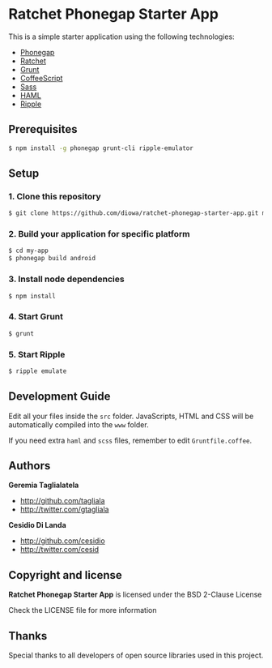 # Ratchet Phonegap Starter App

This is a simple starter application using the following technologies:

* [Phonegap][1]
* [Ratchet][2]
* [Grunt][3]
* [CoffeeScript][4]
* [Sass][5]
* [HAML][6]
* [Ripple][7]

 [1]: http://phonegap.com/
 [2]: http://goratchet.com/
 [3]: http://gruntjs.com/
 [4]: http://coffeescript.org/
 [5]: http://sass-lang.com/
 [6]: http://haml.info/
 [7]: http://ripple.incubator.apache.org/

## Prerequisites

```sh
$ npm install -g phonegap grunt-cli ripple-emulator
```


## Setup
### 1. Clone this repository

```sh
$ git clone https://github.com/diowa/ratchet-phonegap-starter-app.git my-app
```

### 2. Build your application for specific platform

```sh
$ cd my-app
$ phonegap build android
```

### 3. Install node dependencies

```sh
$ npm install
```

### 4. Start Grunt

```sh
$ grunt
```

### 5. Start Ripple

```sh
$ ripple emulate
```


## Development Guide

Edit all your files inside the `src` folder. JavaScripts, HTML and CSS will be automatically compiled into the `www` folder.

If you need extra `haml` and `scss` files, remember to edit `Gruntfile.coffee`.


## Authors

**Geremia Taglialatela**

+ http://github.com/tagliala
+ http://twitter.com/gtagliala

**Cesidio Di Landa**

+ http://github.com/cesidio
+ http://twitter.com/cesid


## Copyright and license

**Ratchet Phonegap Starter App** is licensed under the BSD 2-Clause License

Check the LICENSE file for more information


## Thanks

Special thanks to all developers of open source libraries used in this project.
